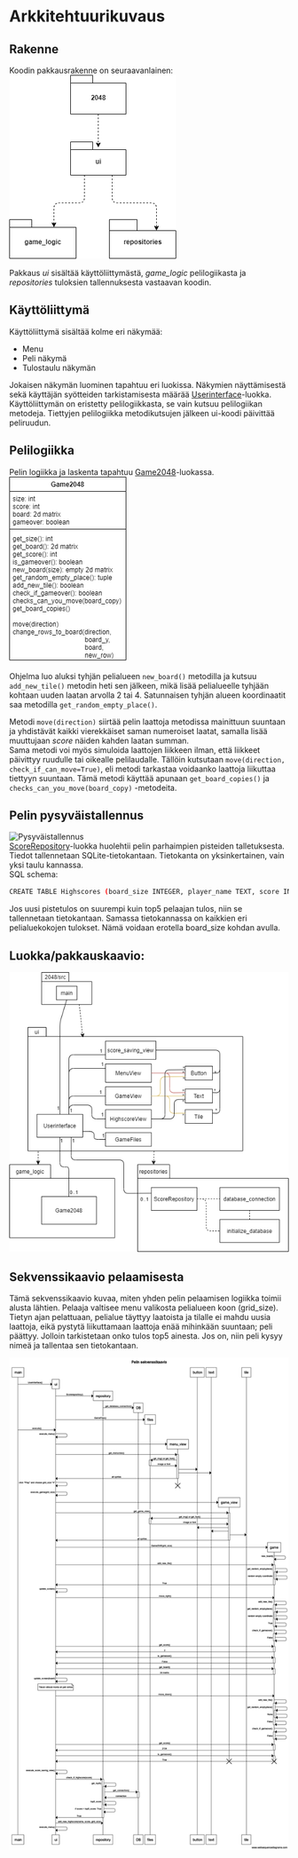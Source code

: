 # Arkkitehtuurikuvaus

## Rakenne
Koodin pakkausrakenne on seuraavanlainen:  
![Pakkausrakenne](./kuvat/Pakkausrakenne.png)

Pakkaus *ui* sisältää käyttöliittymästä, *game_logic* pelilogiikasta ja *repositories* tuloksien tallennuksesta vastaavan koodin.

## Käyttöliittymä
Käyttöliittymä sisältää kolme eri näkymää:
- Menu
- Peli näkymä
- Tulostaulu näkymän  

Jokaisen näkymän luominen tapahtuu eri luokissa. Näkymien näyttämisestä sekä käyttäjän syötteiden tarkistamisesta määrää [Userinterface](../2048/src/ui/ui.py)-luokka. Käyttöliittymän on eristetty pelilogiikkasta, se vain kutsuu pelilogiikan metodeja. Tiettyjen pelilogiikka metodikutsujen jälkeen ui-koodi päivittää peliruudun.

## Pelilogiikka
Pelin logiikka ja laskenta tapahtuu [Game2048](../2048/src/game_logic/game2048.py)-luokassa.  
![Pelilogiikka](./kuvat/Pelilogiikka_kuva.png)

Ohjelma luo aluksi tyhjän pelialueen ```new_board()``` metodilla ja kutsuu ```add_new_tile()``` metodin heti sen jälkeen, mikä lisää pelialueelle tyhjään kohtaan uuden laatan arvolla 2 tai 4. Satunnaisen tyhjän alueen koordinaatit saa metodilla ```get_random_empty_place()```.  

Metodi ```move(direction)``` siirtää pelin laattoja metodissa mainittuun suuntaan ja yhdistävät kaikki vierekkäiset saman numeroiset laatat, samalla lisää muuttujaan *score* näiden kahden laatan summan.  
Sama metodi voi myös simuloida laattojen liikkeen ilman, että liikkeet päivittyy ruudulle tai oikealle pelilaudalle. Tällöin kutsutaan ```move(direction, check_if_can_move=True)```, eli metodi tarkastaa voidaanko laattoja liikuttaa tiettyyn suuntaan. Tämä metodi käyttää apunaan ```get_board_copies()``` ja ```checks_can_you_move(board_copy)``` -metodeita.

## Pelin pysyväistallennus
![Pysyväistallennus](./kuvat/Pysyväistallennus.png)  
[ScoreRepository](../2048/src/repositories/score_repository.py)-luokka huolehtii pelin parhaimpien pisteiden talletuksesta. Tiedot tallennetaan SQLite-tietokantaan.
Tietokanta on yksinkertainen, vain yksi taulu kannassa.  
SQL schema:
```bash
CREATE TABLE Highscores (board_size INTEGER, player_name TEXT, score INTEGER);
```
Jos uusi pistetulos on suurempi kuin top5 pelaajan tulos, niin se tallennetaan tietokantaan. Samassa tietokannassa on kaikkien eri pelialuekokojen tulokset. Nämä voidaan erotella board_size kohdan avulla.

## Luokka/pakkauskaavio:
![Luokkakaavio](./kuvat/Luokkakaavio.png)

## Sekvenssikaavio pelaamisesta
Tämä sekvenssikaavio kuvaa, miten yhden pelin pelaamisen logiikka toimii alusta lähtien. Pelaaja valtisee menu valikosta pelialueen koon (grid_size). Tietyn ajan pelattuaan, pelialue täyttyy laatoista ja tilalle ei mahdu uusia laattoja, eikä pystytä liikuttamaan laattoja enää mihinkään suuntaan; peli päättyy. Jolloin tarkistetaan onko tulos top5 ainesta. Jos on, niin peli kysyy nimeä ja tallentaa sen tietokantaan.

![Sekvenssikaavio](./kuvat/Sekvenssikaavio.png)
